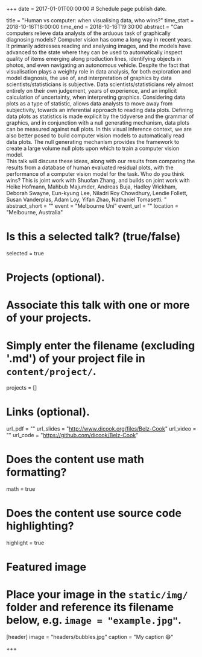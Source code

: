+++
date = 2017-01-01T00:00:00  # Schedule page publish date.

title = "Human vs computer: when visualising data, who wins?"
time_start = 2018-10-16T18:00:00
time_end = 2018-10-16T19:30:00
abstract = "Can computers relieve data analysts of the arduous task of graphically diagnosing models? Computer vision has come a long way in recent years. It primarily addresses reading and analysing images, and the models have advanced to the state where they can be used to automatically inspect quality of items emerging along production lines, identifying objects in photos, and even navigating an autonomous vehicle.
Despite the fact that visualisation plays a weighty role in data analysis, for both exploration and model diagnosis, the use of, and interpretation of graphics by data scientists/statisticians is subjective. Data scientists/statisticians rely almost entirely on their own judgement, years of experience, and an implicit calculation of uncertainty, when interpreting graphics. Considering data plots as a type of statistic, allows data analysts to move away from subjectivity, towards an  inferential approach to reading data plots. Defining data plots as statistics is made explicit by the tidyverse and the grammar of graphics, and in conjunction with a null generating mechanism, data plots can be measured against null plots. In this visual inference context, we are also better posed to build computer vision models to automatically read data plots. The null generating mechanism provides the framework to create a large volume null plots upon which to train a computer vision model.  
This talk will discuss these ideas, along with our results from comparing the results from a database of human evaluated residual plots, with the performance of a computer vision model for the task. Who do you think wins?
This is joint work with Shuofan Zhang, and builds on joint work with Heike Hofmann, Mahbub Majumder, Andreas Buja,  Hadley Wickham, Deborah Swayne,  Eun-kyung Lee, Niladri Roy Chowdhury, Lendie Follett, Susan Vanderplas, Adam Loy, Yifan Zhao, Nathaniel Tomasetti. "
abstract_short = ""
event = "Melbourne Uni"
event_url = ""
location = "Melbourne, Australia"

# Is this a selected talk? (true/false)
selected = true

# Projects (optional).
#   Associate this talk with one or more of your projects.
#   Simply enter the filename (excluding '.md') of your project file in `content/project/`.
projects = []

# Links (optional).
url_pdf = ""
url_slides = "http://www.dicook.org/files/Belz-Cook"
url_video = ""
url_code = "https://github.com/dicook/Belz-Cook"

# Does the content use math formatting?
math = true

# Does the content use source code highlighting?
highlight = true

# Featured image
# Place your image in the `static/img/` folder and reference its filename below, e.g. `image = "example.jpg"`.
[header]
image = "headers/bubbles.jpg"
caption = "My caption :smile:"

+++

